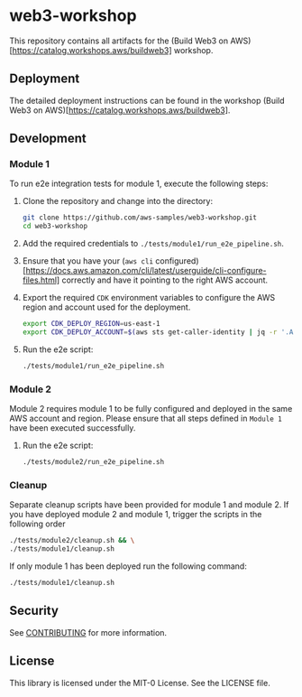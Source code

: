 # web3-workshop

This repository contains all artifacts for the (Build Web3 on AWS)[https://catalog.workshops.aws/buildweb3] workshop.

## Deployment

The detailed deployment instructions can be found in the workshop (Build Web3 on AWS)[https://catalog.workshops.aws/buildweb3].


## Development

### Module 1
To run e2e integration tests for module 1, execute the following steps:

1. Clone the repository and change into the directory:
   ```sh
   git clone https://github.com/aws-samples/web3-workshop.git
   cd web3-workshop
   ```

2. Add the required credentials to `./tests/module1/run_e2e_pipeline.sh`.

3. Ensure that you have your (`aws cli` configured)[https://docs.aws.amazon.com/cli/latest/userguide/cli-configure-files.html] correctly and have it pointing to the right AWS account.

4. Export the required `CDK` environment variables to configure the AWS region and account used for the deployment. 
   ```sh
   export CDK_DEPLOY_REGION=us-east-1
   export CDK_DEPLOY_ACCOUNT=$(aws sts get-caller-identity | jq -r '.Account')
   ``` 

5. Run the e2e script:
   ```sh
   ./tests/module1/run_e2e_pipeline.sh
   ```

### Module 2
Module 2 requires module 1 to be fully configured and deployed in the same AWS account and region. Please ensure that all steps defined in `Module 1` have been executed successfully.

1. Run the e2e script:
   ```sh
   ./tests/module2/run_e2e_pipeline.sh
   ```

### Cleanup
Separate cleanup scripts have been provided for module 1 and module 2.
If you have deployed module 2 and module 1, trigger the scripts in the following order
```sh
./tests/module2/cleanup.sh && \
./tests/module1/cleanup.sh
```

If only module 1 has been deployed run the following command:
```sh
./tests/module1/cleanup.sh
```

## Security

See [CONTRIBUTING](CONTRIBUTING.md#security-issue-notifications) for more information.

## License

This library is licensed under the MIT-0 License. See the LICENSE file.

